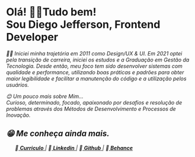 <p dir="auto">
  <h1>Olá! 👋😁Tudo bem!  <br>
  Sou Diego Jefferson, Frontend Developer</h1>  
</p> 


<p dir="auto">
<em>
👨‍💻 Iniciei minha trajetória em 2011 como Design/UX & UI. Em 2021 optei pela transição de carreira, iniciei os estudos e a Graduação em Gestão da Tecnologia.
Desde então, meu foco tem sido desenvolver sistemas com qualidade e performance, utilizando boas práticas e padrões para obter maior legibilidade e facilitar a     manutenção do código e a utilização pelos usuários.


<p dir="auto">
😊 Um pouco mais sobre Mim... <br>
Curioso, determinado, focado, apaixonado por desafios e resolução de problemas através dos Métodos de Desenvolvimento e Processos de Inovação.


<h2 dir="auto"> 😁 Me conheça ainda mais. </h2> 
<ul dir="auto">
🔶<a href="https://github.com/Diegojfsr/Curriculo/blob/main/DiegoJfsr-Frontend%20Developer.pdf"> <strong>Curriculo</strong> </a></li> | 
🔶<a href="https://www.linkedin.com/in/diegojfsr/"> <strong>Linkedin</strong> </a>  | 
🔶<a href="https://github.com/Diegojfsr"> <strong>Github</strong> </a> | 
🔶<a href="https://www.behance.net/diegojfsr"> <strong>Behance</strong> </a>
</ul>

</p>
</em>
</p>




<!--
<div>
<a href="https://github.com/Diegojfsr">
<img height="180em" src="https://github-readme-stats.vercel.app/api/top-langs/?username=Diegojfsr&layout=compact&langs_count=7&theme=dracula"/>
<img height="180em" src="https://github-readme-stats.vercel.app/api?username=Diegojfsr&show_icons=true&theme=dracula&include_all_commits=true&count_private=true"/>
</div>
-->



